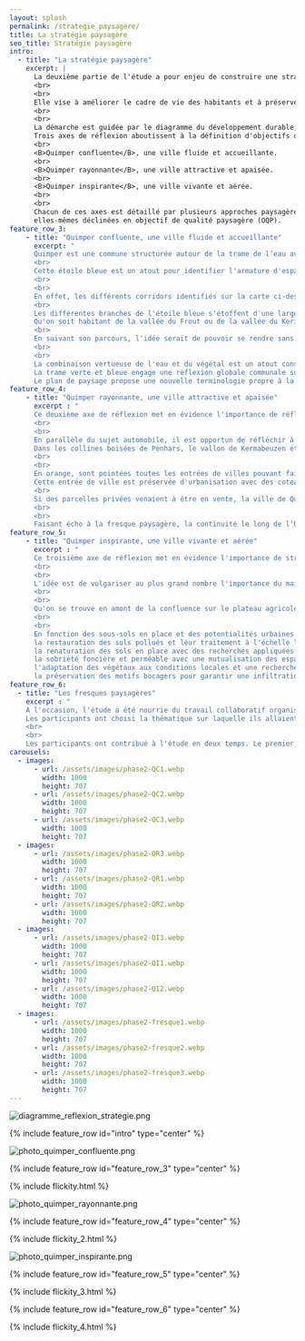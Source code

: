 ```yaml
---
layout: splash
permalink: /strategie_paysagere/
title: La stratégie paysagère
seo_title: Stratégie paysagère
intro:
  - title: "La stratégie paysagère"
    excerpt: |
      La deuxième partie de l'étude a pour enjeu de construire une stratégie commune d'adaptation au monde de demain, à l'échelle des différentes unités paysagères. 
      <br>
      <br>
      Elle vise à améliorer le cadre de vie des habitants et à préserver la diversité des paysages. 
      <br>
      <br>
      La démarche est guidée par le diagramme du développement durable, au regard des différents enjeux territoriaux développés dans le diagnostic.
      Trois axes de réflexion aboutissent à la définition d'objectifs de qualité paysagère:
      <br>
      <B>Quimper confluente</B>, une ville fluide et accueillante.
      <br>
      <B>Quimper rayonnante</B>, une ville attractive et apaisée.
      <br>
      <B>Quimper inspirante</B>, une ville vivante et aérée.
      <br>
      <br>
      Chacun de ces axes est détaillé par plusieurs approches paysagères, 
      elles-mêmes déclinées en objectif de qualité paysagère (OQP).       
feature_row_3:
    - title: "Quimper confluente, une ville fluide et accueillante"
      excerpt: "
      Quimper est une commune structurée autour de la trame de l’eau avec différents affluents du Steïr et de l'Odet qui participent à une qualité paysagère et du cadre de vie évidents. 
      <br>
      Cette étoile bleue est un atout pour identifier l'armature d'espaces publics plantés actuels et potentiels dans la ville habitée. Elle est au coeur de ce premier axe de réflexion, et met en surbrillance la confluence, bien connue de toutes et tous, origine de la ville-centre.
      <br>
      <br>
      En effet, les différents corridors identifiés sur la carte ci-dessous, mettent en évidence des surfaces à sanctuariser pour les activités de loisirs et de détente dans les quartiers habités. 
      <br>
      Les différentes branches de l'étoile bleue s'étoffent d'une large couverture végétale, souvent boisée, pour imaginer des parcours climatisés et ressourçants à proximité des habitations. 
      Qu'on soit habitant de la vallée du Frout ou de la vallée du Keriner, l'accessibilité à des espaces naturels et publics structurants est rendu possible par la voie de l'eau. 
      <br>
      En suivant son parcours, l'idée serait de pouvoir se rendre sans encombre de la baie de l'Odet jusqu'au Stangala. 
      <br>
      <br>
      La combinaison vertueuse de l'eau et du végétal est un atout considérable pour l'attractivité de la commune et absorber les épisodes pluvieux extrêmes. 
      La trame verte et bleue engage une réflexion globale communale sur les mobilités alternatives, sur l'accessibilité à des espaces récréatifs de qualité, et sur la capacité du territoire à vivre avec les risques d'inondation et de submersion.
      Le plan de paysage propose une nouvelle terminologie propre à la ville de Quimper, la trame Glaz pour favoriser la biodiversité en respectant les sols et leur qualité, ainsi que celle des espaces publics et une agriculture raisonnée."
feature_row_4:
    - title: "Quimper rayonnante, une ville attractive et apaisée"
      excerpt : "
      Ce deuxième axe de réflexion met en évidence l'importance de réfléchir au schéma viaire, notamment avec le conseil départemental car les grands boulevards qui ont été construits dans les années 60-80 sont en limite proche de quartiers habités résidentiels. Ils sont circulés à 90 ou 110 km/h en fonction des tronçons et sont une source de nuisances importantes et diverses.
      <br>
      <br>
      En parallèle du sujet automobile, il est opportun de réfléchir à un schéma de déplacements alternatifs, de vallée en vallée pour désenclaver les quartiers et s'émanciper du pétrole. Les continuités pourraient se faire en périphérie de centre-ville, et traverseraient les différents quartiers de Penhars, Kerfeunteun, Cuzon, Ergué-Armel, Prat-Maria en se basant sur le maillage des espaces publics structurants identifiés dans le première axe.
      Dans les collines boisées de Penhars, le vallon de Kermabeuzen et le Steïr habité, les espaces publics à préserver se succèdent et les quartiers pourraient être décloisonnés facilement.
      <br>
      <br>
      En orange, sont pointées toutes les entrées de villes pouvant faire l'objet d'une restructuration en tenant compte de la qualité des limites d'activités commerciales, artisanales, privées et industrielles afin de préserver une qualité de vue sur les reliefs à l'image de la vallée du Frout, autour des bassins plantés de Tréqueffélec.
      Cette entrée de ville est préservée d'urbanisation avec des coteaux abrupts, difficilement constructibles. Elle reflète l'image de ville dans les collines, en limite des quartiers de Kerfeunteun et de Cuzon. 
      <br>
      Si des parcelles privées venaient à être en vente, la ville de Quimper pourrait préempter afin de garantir un itinéraire sécurisant pour les modes alternatifs à la voiture dans un environnement boisé et ressourçant.
      <br>
      <br>
      Faisant écho à la fresque paysagère, la continuité le long de l'Odet pour relier les gorges du Stangala avec l'anse de Saint-Cadou est une attente très forte des habitants. Des points durs, de blocage, ont déjà été relevés dans le diagnostic comme le port du Corniguel par exemple ou la discontinuité entre les plaines de Locmaria et la base de loisirs Creac'h Gwen le long du fleuve. Les participant·es ont, évoqué la construction d'un ouvrage sur l'Odet pour boucler un itinéraire de rive en rive. Plus simplement, un navibus ou un bac pourrait être mis en place pour faciliter les traversées du fleuve."
feature_row_5:
    - title: "Quimper inspirante, une ville vivante et aérée"
      excerpt : " 
      Ce troisième axe de réflexion met en évidence l'importance de structurer une politique globale à l'échelle de la commune et avec tous les partenaires et acteurs travaillant sur les sols. 
      <br>
      <br>
      L'idée est de vulgariser au plus grand nombre l'importance du maintien et de la restauration des sols, dans toutes les situations connues à ce jour dans le territoire. 
      <br>
      <br>
      Qu'on se trouve en amont de la confluence sur le plateau agricole, ou dans les quartiers habités de Prat-Maria et Ergué-Armel, le maintien des sols est un enjeu considérable participant à l'élaboration d'une trame Glaz structurante à l'échelle de Quimper et au-delà des limites communales.
      <br>
      <br>
      En fonction des sous-sols en place et des potentialités urbaines à venir, l'étude affinée des sols est décisive dans les orientations d'aménagement, avec une attention toute particulière devant porter sur :
      la restauration des sols pollués et leur traitement à l'échelle locale,
      la renaturation des sols en place avec des recherches appliquées sur la qualité agronomique et biologique des sols pour une utilisation dans l'aménagement des espaces publics structurants,
      la sobriété foncière et perméable avec une mutualisation des espaces extérieurs pour une diversité d'usages en fonction de la journée, de la semaine, des saisons,
      l'adaptation des végétaux aux conditions locales et une recherche d'homogénéité dans la qualification des limites privées,
      la préservation des motifs bocagers pour garantir une infiltration de l'eau et un équilibre du cycle d'amont en aval."
feature_row_6:
  - title: "Les fresques paysagères"
    excerpt : "
    A l'occasion, l'étude a été nourrie du travail collaboratif organisé pendant les fresques paysagères en novembre 2024. L'atelier s'est déroulé dans la salle de réunion des Halles Saint-François, un samedi après-midi.
    Les participants ont choisi la thématique sur laquelle ils allaient contribuer, par groupe de 8 à 10 personnes : Quimper résiliente, Quimper autosuffisante et Quimper onirique.
    <br>
    <br>
    Les participants ont contribué à l'étude en deux temps. Le premier, organisé en table ronde, a permi à chacune et chacun de s'exprimer sur la thématique choisie. Ensuite, chaque fresque a été complétée par des éléments graphiques (dessins, collages, gommettes) et des textes."
carousels:
  - images:
      - url: /assets/images/phase2-QC1.webp
        width: 1000
        height: 707
      - url: /assets/images/phase2-QC2.webp
        width: 1000
        height: 707
      - url: /assets/images/phase2-QC3.webp
        width: 1000
        height: 707
  - images:
      - url: /assets/images/phase2-QR3.webp
        width: 1000
        height: 707
      - url: /assets/images/phase2-QR1.webp
        width: 1000
        height: 707
      - url: /assets/images/phase2-QR2.webp
        width: 1000
        height: 707
  - images:
      - url: /assets/images/phase2-QI3.webp
        width: 1000
        height: 707
      - url: /assets/images/phase2-QI1.webp
        width: 1000
        height: 707
      - url: /assets/images/phase2-QI2.webp
        width: 1000
        height: 707
  - images:
      - url: /assets/images/phase2-fresque1.webp
        width: 1000
        height: 707
      - url: /assets/images/phase2-fresque2.webp
        width: 1000
        height: 707
      - url: /assets/images/phase2-fresque3.webp
        width: 1000
        height: 707
---
```


![diagramme_reflexion_strategie.png](/assets/images/Phase2-DD_AXE.webp)

{% include feature_row id="intro" type="center" %}

![photo_quimper_confluente.png](/assets/images/Q1.webp)

{% include feature_row id="feature_row_3" type="center" %}

{% include flickity.html %}

![photo_quimper_rayonnante.png](/assets/images/Q2.webp)

{% include feature_row id="feature_row_4" type="center" %}

{% include flickity_2.html %}

![photo_quimper_inspirante.png](/assets/images/Q3.webp)

{% include feature_row id="feature_row_5" type="center" %}

{% include flickity_3.html %}

{% include feature_row id="feature_row_6" type="center" %}

{% include flickity_4.html %}
